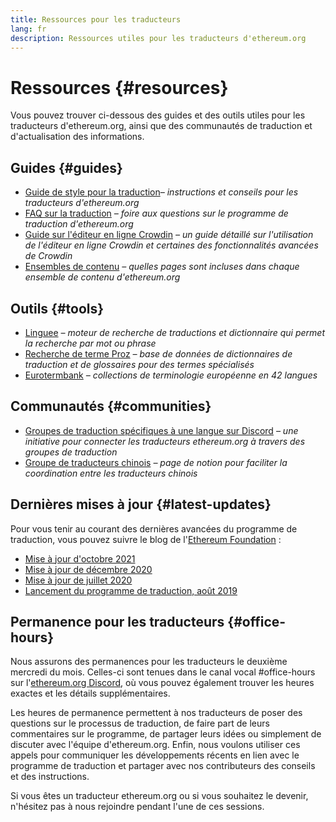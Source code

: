 ```yaml
---
title: Ressources pour les traducteurs
lang: fr
description: Ressources utiles pour les traducteurs d'ethereum.org
---
```


# Ressources {#resources}

Vous pouvez trouver ci-dessous des guides et des outils utiles pour les traducteurs d'ethereum.org, ainsi que des communautés de traduction et d'actualisation des informations.

## Guides {#guides}

- [Guide de style pour la traduction](/contributing/translation-program/translators-guide/)_– instructions et conseils pour les traducteurs d'ethereum.org_
- [FAQ sur la traduction](/contributing/translation-program/faq/) _– foire aux questions sur le programme de traduction d'ethereum.org_
- [Guide sur l'éditeur en ligne Crowdin](https://support.crowdin.com/online-editor/) _– un guide détaillé sur l'utilisation de l'éditeur en ligne Crowdin et certaines des fonctionnalités avancées de Crowdin_
- [Ensembles de contenu](/contributing/translation-program/content-buckets/) _– quelles pages sont incluses dans chaque ensemble de contenu d'ethereum.org_

## Outils {#tools}

- [Linguee](https://www.linguee.com/) _– moteur de recherche de traductions et dictionnaire qui permet la recherche par mot ou phrase_
- [Recherche de terme Proz](https://www.proz.com/search/) _– base de données de dictionnaires de traduction et de glossaires pour des termes spécialisés_
- [Eurotermbank](https://www.eurotermbank.com/) _– collections de terminologie européenne en 42 langues_

## Communautés {#communities}

- [Groupes de traduction spécifiques à une langue sur Discord](https://discord.gg/ethereum-org) _– une initiative pour connecter les traducteurs ethereum.org à travers des groupes de traduction_
- [Groupe de traducteurs chinois](https://www.notion.so/Ethereum-org-05375fe0a94c4214acaf90f42ba40171) _– page de notion pour faciliter la coordination entre les traducteurs chinois_

## Dernières mises à jour {#latest-updates}

Pour vous tenir au courant des dernières avancées du programme de traduction, vous pouvez suivre le blog de l'[Ethereum Foundation](https://blog.ethereum.org/) :

- [Mise à jour d'octobre 2021](https://blog.ethereum.org/2021/10/04/translation-program-update/)
- [Mise à jour de décembre 2020](https://blog.ethereum.org/2020/12/21/translation-program-milestones-updates-20/)
- [Mise à jour de juillet 2020](https://blog.ethereum.org/2020/07/29/ethdotorg-translation-milestone/)
- [Lancement du programme de traduction, août 2019](https://blog.ethereum.org/2019/08/20/translating-ethereum-for-our-global-community/)

## Permanence pour les traducteurs {#office-hours}

Nous assurons des permanences pour les traducteurs le deuxième mercredi du mois. Celles-ci sont tenues dans le canal vocal #office-hours sur l'[ethereum.org Discord](https://discord.gg/ethereum-org), où vous pouvez également trouver les heures exactes et les détails supplémentaires.

Les heures de permanence permettent à nos traducteurs de poser des questions sur le processus de traduction, de faire part de leurs commentaires sur le programme, de partager leurs idées ou simplement de discuter avec l'équipe d'ethereum.org. Enfin, nous voulons utiliser ces appels pour communiquer les développements récents en lien avec le programme de traduction et partager avec nos contributeurs des conseils et des instructions.

Si vous êtes un traducteur ethereum.org ou si vous souhaitez le devenir, n'hésitez pas à nous rejoindre pendant l'une de ces sessions.
